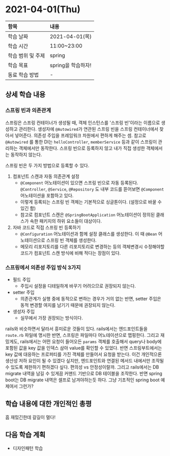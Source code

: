 # 2021-04-01\(Thu\)

| 항목 | 내용 |
| :--- | :--- |
| 학습 날짜 | 2021-04-01\(목\) |
| 학습 시간 | 11:00~23:00 |
| 학습 범위 및 주제 | spring |
| 학습 목표 | spring을 학습하자! |
| 동료 학습 방법 | - |

## 상세 학습 내용

### 스프링 빈과 의존관계

스프링은 스프링 컨테이너가 생성될 때, 객체 인스턴스를 '스프링 빈'이라는 이름으로 생성하고 관리한다. 생성자에 `@Autowired`가 연관된 스프링 빈을 스프링 컨테이너에서 찾아서 넣어준다. 의존성 주입을 프레임워크 차원에서 편하게 해주는 셈. 참고로 `@Autowired` 를 통한 DI는 `helloController`, `memberService` 등과 같이 스프링이 관리하는 객체에서만 동작한다. 스프링 빈으로 등록하지 않고 내가 직접 생성한 객체에서는 동작하지 않는다.

스프링 빈은 두 가지 방법으로 등록할 수 있다.

1. 컴포넌트 스캔과 자동 의존관계 설정
   * `@Component` 어노테이션이 있으면 스프링 빈으로 자동 등록된다. `@Controller`, `@Service`, `@Repository` 도 내부 코드를 뜯어보면 `@Component` 어노테이션을 포함하고 있다.
   * 이렇게 등록되는 스프링 빈 객체는 기본적으로 싱글톤이다. \(설정으로 바꿀 수 있긴 함\)
   * 참고로 컴포넌트 스캔은 `@SpringBootApplication` 어노테이션이 정의된 클래스가 속한 패키지의 하위 요소들이 대상이다.
2. 자바 코드로 직접 스프링 빈 등록하기
   * `@Configuration` 어노테이션과 함께 설정 클래스를 생성한다. 이 때 `@Bean` 어노테이션으로 스프링 빈 객체를 생성한다.
   * 메모리 리포지토리를 다른 리포지토리로 변경하는 등의 객체변경시 수정해야할 코드가 컴포넌트 스캔 방식에 비해 적다는 장점이 있다.

### 스프링에서 의존성 주입 방식 3가지

* 필드 주입
  * 주입시 설정을 디테일하게 바꾸기 어려으므로 권장되지 않는다.
* setter 주입
  * 의존관계가 실행 중에 동적으로 변하는 경우가 거의 없는 반면, setter 주입은 동적 변경할 여지를 남기기 때문에 권장되지 않는다.
* 생성자 주입
  * 실무에서 가장 권장되는 방식이다.

rails와 비슷하면서 달라서 흥미로운 것들이 있다. rails에서는 엔드포인트들을 `route.rb` 파일에 명시한 반면, 스프링은 파일마다 어노테이션으로 맵핑한다. 그리고 재밌게도, rails에서는 어떤 요청이 들어오든 `params` 객체를 호출해서 query나 body에 포함된 값을 key 값을 인덱스 삼아 value를 확인할 수 있었다. 반면 스프링부트에서는 key 값에 대응하는 프로퍼티를 가진 객체를 만들어서 요청을 받는다. 이건 개인적으론 생산성 저하 요인이 될 수 있겠다 싶지만, 엔드포인트와 연결된 메서드 내에서만 조작될 수 있도록 제한하기 편하겠다 싶다. 편의성 vs 안정성이랄까. 그리고 rails에서는 DB migrate 내역을 남길 수 있게끔 커맨드 기반으로 DB 테이블을 조작한다. 반면 spring boot는 DB migrate 내역은 셀프로 남겨야하는듯 하다. 그냥 기초적인 spring boot 예제여서 그런가?

## 학습 내용에 대한 개인적인 총평

흠 재밌긴한데 갈길이 멀다!

## 다음 학습 계획

* 디자인패턴 학습

